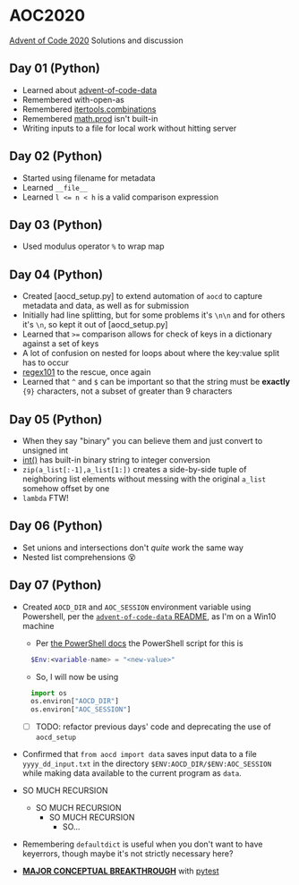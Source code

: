 # AOC2020

[Advent of Code 2020](https://adventofcode.com/2020) Solutions and discussion

## Day 01 (Python)

- Learned about [advent-of-code-data](https://github.com/wimglenn/advent-of-code-data)
- Remembered with-open-as
- Remembered [itertools.combinations](https://docs.python.org/3/library/itertools.html#itertools.combinations)
- Remembered [math.prod](https://docs.python.org/3/library/math.html?highlight=math#math.prod) isn't built-in
- Writing inputs to a file for local work without hitting server

## Day 02 (Python)

- Started using filename for metadata
- Learned `__file__`
- Learned `l <= n < h` is a valid comparison expression

## Day 03 (Python)

- Used modulus operator `%` to wrap map

## Day 04 (Python)

- Created [aocd_setup.py] to extend automation of `aocd` to capture metadata and data, as well as for submission
- Initially had line splitting, but for some problems it's `\n\n` and for others it's `\n`, so kept it out of [aocd_setup.py]
- Learned that `>=` comparison allows for check of keys in a dictionary against a set of keys
- A lot of confusion on nested for loops about where the key:value split has to occur
- [regex101](https://www.regex101.com) to the rescue, once again
- Learned that `^` and `$` can be important so that the string must be **exactly** `{9}` characters, not a subset of greater than 9 characters

## Day 05 (Python)

- When they say "binary" you can believe them and just convert to unsigned int
- [int()](https://docs.python.org/3.6/library/functions.html#int) has built-in binary string to integer conversion
- `zip(a_list[:-1],a_list[1:])` creates a side-by-side tuple of neighboring list elements without messing with the original `a_list` somehow offset by one
- `lambda` FTW!

## Day 06 (Python)

- Set unions and intersections don't _quite_ work the same way
- Nested list comprehensions 😵

## Day 07 (Python)

- Created `AOCD_DIR` and `AOC_SESSION` environment variable using Powershell, per the [`advent-of-code-data` README](https://github.com/wimglenn/advent-of-code-data/blob/master/README.rst), as I'm on a Win10 machine
  - Per [the PowerShell docs](https://docs.microsoft.com/en-us/powershell/module/microsoft.powershell.core/about/about_environment_variables?view=powershell-7.1) the PowerShell
  script for this is

  ```PowerShell
    $Env:<variable-name> = "<new-value>"
  ```

  - So, I will now be using

  ```Python
    import os
    os.environ["AOCD_DIR"]
    os.environ["AOC_SESSION"]
  ```

  - [ ] TODO: refactor previous days' code and deprecating the use of `aocd_setup`
- Confirmed that `from aocd import data` saves input data to a file `yyyy_dd_input.txt`
  in the directory `$ENV:AOCD_DIR/$ENV:AOC_SESSION` while making data available to
  the current program as `data`.
- SO MUCH RECURSION
  - SO MUCH RECURSION
    - SO MUCH RECURSION
      - SO...
- Remembering `defaultdict` is useful when you don't want to have keyerrors,
  though maybe it's not strictly necessary here?
- [**MAJOR CONCEPTUAL BREAKTHROUGH**](https://twitter.com/nathangs20/status/1335953455152820230?s=20)
  with [pytest](https://docs.pytest.org/en/stable/)